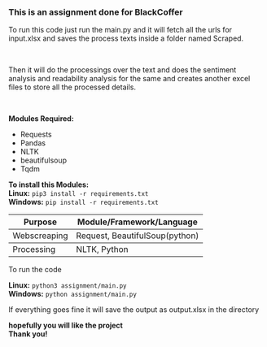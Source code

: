### This is an assignment done for BlackCoffer
<p>To run this code just run the main.py and it will fetch all the urls for input.xlsx and saves the process texts inside a folder named Scraped.</p>
<br/>
<p>Then it will do the processings over the text and does the sentiment analysis and readability analysis for the same and creates another excel files to store all the processed details.</p>
<br/>

<strong>Modules Required:</strong>
<ul>
    <li>Requests</li>
    <li>Pandas</li>
    <li>NLTK</li>
    <li>beautifulsoup</li>
    <li>Tqdm</li>
</ul>
<strong>To install this Modules:</strong>
<br/>
<strong>Linux:</strong>
<code>pip3 install -r requirements.txt</code>
<br/>
<strong>Windows:</strong>
<code>pip install -r requirements.txt</code>

<table>
    <th>Purpose</th>
    <th>Module/Framework/Language</th>
    <tbody>
        <td>Webscreaping</td>
        <td>Request, BeautifulSoup(python)</td>
    </tbody>
    <tbody>
        <td>Processing</td>
        <td>NLTK, Python</td>
    </tbody>
</table>


<p>To run the code</p>
<strong>Linux:</strong>
<code>python3 assignment/main.py</code>
<br/>
<strong>Windows:</strong>
<code>python assignment/main.py</code>
<br/>
<p>If everything goes fine it will save the output as output.xlsx in the directory</p>
<strong>hopefully you will like the project</strong>
<br/>
<strong>Thank you!</strong>